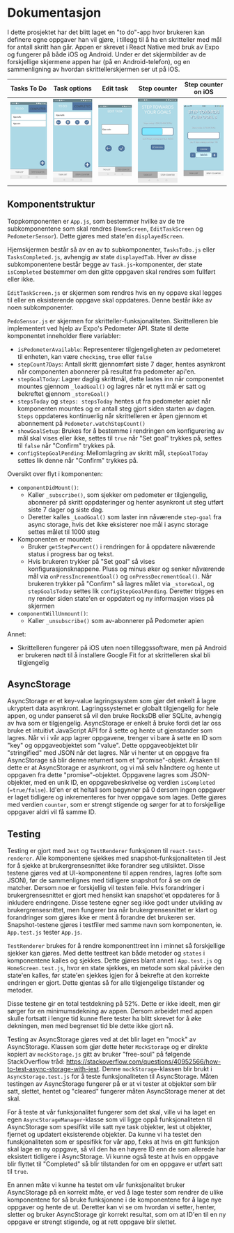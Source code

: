 ﻿# Dokumentasjon

I dette prosjektet har det blitt laget en "to do"-app hvor brukeren kan definere egne oppgaver han vil gjøre, i tillegg til å ha en skritteller med mål for antall skritt han går.
Appen er skrevet i React Native med bruk av Expo og fungerer på både iOS og Android. Under er det skjermbilder av de forskjellige skjermene appen har (på en Android-telefon), og en sammenligning av hvordan skrittellerskjermen ser ut på iOS.

Tasks To Do | Task options | Edit task | Step counter | Step counter on iOS
:-:|:-:|:-:|:-:|:-:
<img src="p3/pimm/img/tasks.jpg" width="150"> |  <img src="p3/pimm/img/tasks_with_options.jpg" width="150"> | <img src="p3/pimm/img/edit_task.jpg" width="150"> | <img src="p3/pimm/img/step_counter.jpg" width="150"> | <img src="p3/pimm/img/ios_step_counter.jpg" width="150">



## Komponentstruktur

Toppkomponenten er `App.js`, som bestemmer hvilke av de tre subkomponentene som skal rendres (`HomeScreen`, `EditTaskScreen` og `PedometerSensor`).
Dette gjøres med state'en `displayedScreen`.

Hjemskjermen består så av en av to subkomponenter, `TasksToDo.js` eller `TasksCompleted.js`, avhengig av state `displayedTab`.
Hver av disse subkomponentene består begge av `Task.js`-komponenter, der state `isCompleted` bestemmer om den gitte oppgaven skal rendres som fullført eller ikke.

`EditTaskScreen.js` er skjermen som rendres hvis en ny oppave skal legges til eller en eksisterende oppgave skal oppdateres.
Denne består ikke av noen subkomponenter.

`PedoSensor.js` er skjermen for skritteller-funksjonaliteten.
Skrittelleren ble implementert ved hjelp av Expo's Pedometer API. State til dette komponentet inneholder flere variabler:
* `isPedometerAvailable`: Representerer tilgjengeligheten av pedometeret til enheten, kan være `checking`, `true` eller `false`
* `stepCount7Days`: Antall skritt gjennomført siste 7 dager, hentes asynkront når componenten abonnerer på resultat fra pedometer api'en.
* `stepGoalToday`: Lagrer daglig skrittmål, dette lastes inn når componentet mountes gjennom `_loadGoal()` og lagres når et nytt mål er satt og bekreftet gjennom `_storeGoal()`
* `stepsToday` og `steps: stepsToday` hentes ut fra pedometer apiet når komponenten mountes og er antall steg gjort siden starten av dagen. `Steps` oppdateres kontinuerlig når skrittelleren er åpen gjennom et abonnement på `Pedometer.watchStepCount()`
* `showGoalSetup`: Brukes for å bestemme i rendringen om konfigurering av mål skal vises eller ikke, settes til `true` når "Set goal" trykkes på, settes til `false` når "Confirm" trykkes på.
* `configStepGoalPending`: Mellomlagring av skritt mål, `stepGoalToday` settes lik denne når "Confirm" trykkes på.

Oversikt over flyt i komponenten:
* `componentDidMount()`:
    * Kaller `_subscribe()`, som sjekker om pedometer er tilgjengelig, abonnerer på skritt oppdateringer og henter asynkront ut steg utført siste 7 dager og siste dag.
    * Deretter kalles `_LoadGoal()` som laster inn nåværende `step-goal` fra async storage, hvis det ikke eksisterer noe mål i async storage settes målet til 1000 steg
* Komponenten er mountet:
    * Bruker `getStepPercent()` i rendringen for å oppdatere nåværende status i progress bar og tekst.
    * Hvis brukeren trykker på "Set goal" så vises konfigurasjonsknappene. Pluss og minus øker og senker nåværende mål via `onPressIncrementGoal()` og `onPressDecrementGoal()`. Når brukeren trykker på "Confirm" så lagres målet via `_storeGoal`, og `stepGoalsToday` settes lik `configStepGoalPending`. Deretter trigges en ny render siden state'en er oppdatert og ny informasjon vises på skjermen
* `componentWillUnmount()`:
    * Kaller `_unsubscribe()` som av-abonnerer på Pedometer apien

Annet:
* Skrittelleren fungerer på iOS uten noen tilleggssoftware, men på Android er brukeren nødt til å installere Google Fit for at skrittelleren skal bli tilgjengelig

## AsyncStorage

AsyncStorage er et key-value lagringssystem som gjør det enkelt å lagre ukryptert data asynkront.
Lagringssystemet er globalt tilgjengelig for hele appen, og under panseret så vil den bruke RocksDB eller
SQLite, avhengig av hva som er tilgjengelig. AsyncStorage er enkelt å bruke fordi det lar oss bruke et intuitivt
JavaScript API for å sette og hente ut gjenstander som lagres. Når vi i vår app lagrer oppgavene, trenger vi bare å sette
en ID som "key" og oppgaveobjektet som "value". Dette oppgaveobjektet blir "stringified" med JSON når det lagres.
Når vi henter ut en oppgave fra AsyncStorage så blir denne returnert som et "promise"-objekt. Årsaken til dette
er at AsyncStorage er asynkront, og vi må selv håndtere og hente ut oppgaven fra dette "promise"-objektet.
Oppgavene lagres som JSON-objekter, med en unik ID, en oppgavebeskrivelse og verdien `isCompleted` (`=true/false`). Id'en er et heltall som begynner på 0 dersom ingen oppgaver er laget tidligere og inkrementeres for hver oppgave som lages. Dette gjøres med verdien `counter`, som er strengt stigende og sørger for at to forskjellige oppgaver aldri vil få samme ID.

## Testing

Testing er gjort med `Jest` og `TestRenderer` funksjonen til `react-test-renderer`.
Alle komponentene sjekkes med snapshot-funksjonaliteten til Jest for å sjekke at brukergrensesnittet ikke forandrer seg utilsiktet. 
Disse testene gjøres ved at UI-komponentene til appen rendres, lagres (ofte som JSON), før de sammenlignes med tidligere snapshot for å se om de matcher. 
Dersom noe er forskjellig vil testen feile. 
Hvis forandringer i brukergrensesnittet er gjort med hensikt kan snapshot'et oppdateres for å inkludere endringene.
Disse testene egner seg ikke godt under utvikling av brukergrensesnittet, men fungerer bra når brukergrensesnittet er klart og forandringer som gjøres ikke er ment å forandre det brukeren ser. 
Snapshot-testene gjøres i testfiler med samme navn som komponenten, ie. `App.test.js` tester `App.js`. 

`TestRenderer` brukes for å rendre komponenttreet inn i minnet så forskjellige sjekker kan gjøres.
Med dette testtreet kan både metoder og `states` i komponentene kalles og sjekkes.
Dette gjøres blant annet i `App.test.js` og `HomeScreen.test.js`, hvor en state sjekkes, en metode som skal påvirke den state'en kalles, før state'en sjekkes igjen for å bekrefte at den korrekte endringen er gjort. 
Dette gjentas så for alle tilgjengelige tilstander og metoder.  

Disse testene gir en total testdekning på 52%. 
Dette er ikke ideelt, men gir sørger for en minimumsdekning av appen.
Dersom arbeidet med appen skulle fortsatt i lengre tid kunne flere tester ha blitt skrevet for å øke dekningen, men med begrenset tid ble dette ikke gjort nå.


Testing av AsyncStorage gjøres ved at det blir laget en "mock" av AsyncStorage. Klassen som gjør dette heter `MockStorage` og er
direkte kopiert av `mockStorage.js` gitt av bruker "free-soul" på følgende StackOverflow tråd: https://stackoverflow.com/questions/40952566/how-to-test-async-storage-with-jest. Denne `mockStorage`-klassen blir brukt i `AsyncStorage.test.js` for å teste funksjonaliteten til AsyncStorage. Måten testingen av AsyncStorage fungerer på er at
vi tester at objekter som blir satt, slettet, hentet og "cleared" fungerer måten AsyncStorage mener at det skal.

For å teste at vår funksjonalitet fungerer som det skal, ville vi ha laget en egen `AsyncStorageManager`-klasse som vil ligge oppå
funksjonaliteten til AsyncStorage som spesifikt ville satt nye task objekter, lest ut objekter, fjernet og updatert eksisterende objekter. Da kunne vi ha testet den funskjonaliteten som er spesifikk for vår app, f.eks at hvis en gitt funksjon skal lage en ny oppgave, så vil den ha en høyere ID enn de som allerede har eksistert tidligere i AsyncStorage. Vi kunne også teste at hvis en oppgave blir flyttet til "Completed" så blir tilstanden for om en oppgave er utført satt til `true`.

En annen måte vi kunne ha testet om vår funksjonalitet bruker AsyncStorage på en korrekt måte, er ved å lage tester som rendrer de ulike komponentene for så bruke funksjonene i de komponentene for å lage nye oppgaver og hente de ut. Deretter kan vi se om hvordan vi setter, henter, sletter og bruker AsyncStorage gir korrekt resultat, som om at ID'en til en ny oppgave er strengt stigende, og at rett oppgave blir slettet.
